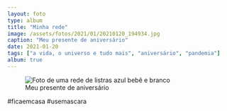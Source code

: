 ```yaml
---
layout: foto
type: album
title: "Minha rede"
image: /assets/fotos/2021/01/20210120_194934.jpg
caption: "Meu presente de aniversário"
date: 2021-01-20
tags: ["a vida, o universo e tudo mais", "aniversário", "pandemia"]
album: true
---
```

<figure class="foto-post">
            <img src="{{ site.baseurl }}/assets/fotos/2021/01/20210120_194934.jpg" alt="Foto de uma rede de listras azul bebê e branco" title="Nãotemho cama, mas tenho rede">
            <figcaption>Meu presente de aniversário</figcaption>
</figure>
#ficaemcasa #usemascara